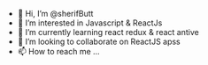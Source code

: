 - 👋 Hi, I’m @sherifButt
- 👀 I’m interested in Javascript & ReactJs
- 🌱 I’m currently learning react redux & react antive
- 💞️ I’m looking to collaborate on ReactJS apss
- 📫 How to reach me ...

<!---
sherifButt/sherifButt is a ✨ special ✨ repository because its `README.md` (this file) appears on your GitHub profile.
You can click the Preview link to take a look at your changes.
--->
